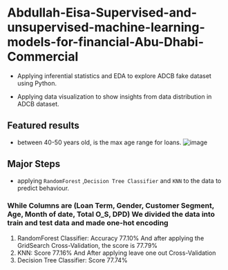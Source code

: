 # Abdullah-Eisa-Supervised-and-unsupervised-machine-learning-models-for-financial-Abu-Dhabi-Commercial

- Applying inferential statistics and EDA to explore ADCB fake dataset using Python.

- Applying data visualization to show insights from data distribution in ADCB dataset.


## Featured results

- between 40-50 years old, is the max age range for loans.
![image](https://user-images.githubusercontent.com/63313373/165563672-56a8da4f-2511-42d0-84fb-d24ee0e9d313.png)



## Major Steps
- applying `RandomForest` ,`Decision Tree Classifier` and `KNN` to the data to predict behaviour.

### While Columns are (Loan Term, Gender, Customer Segment, Age, Month of date, Total O_S, DPD) We divided the data into train and test data and made one-hot encoding

1) RandomForest Classifier:
Accuracy 77.10%
And after applying the GridSearch
Cross-Validation, the score is 77.79%
2) KNN:
Score 77.16%
And After applying leave one out
Cross-Validation
3) Decision Tree Classifier:
Score 77.74%
